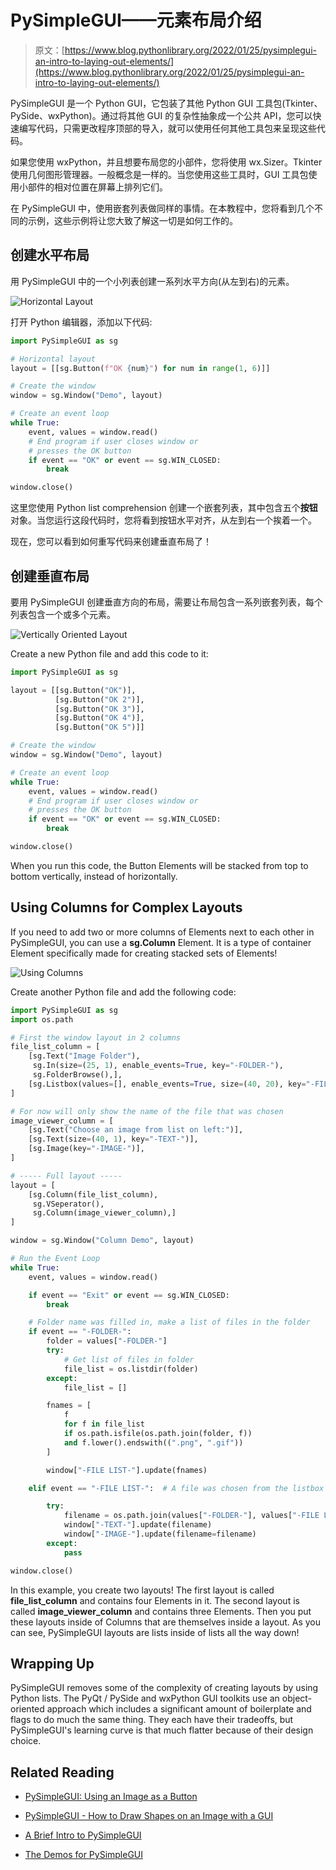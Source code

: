 # PySimpleGUI——元素布局介绍

> 原文：[https://www.blog.pythonlibrary.org/2022/01/25/pysimplegui-an-intro-to-laying-out-elements/](https://www.blog.pythonlibrary.org/2022/01/25/pysimplegui-an-intro-to-laying-out-elements/)

PySimpleGUI 是一个 Python GUI，它包装了其他 Python GUI 工具包(Tkinter、PySide、wxPython)。通过将其他 GUI 的复杂性抽象成一个公共 API，您可以快速编写代码，只需更改程序顶部的导入，就可以使用任何其他工具包来呈现这些代码。

如果您使用 wxPython，并且想要布局您的小部件，您将使用 wx.Sizer。Tkinter 使用几何图形管理器。一般概念是一样的。当您使用这些工具时，GUI 工具包使用小部件的相对位置在屏幕上排列它们。

在 PySimpleGUI 中，使用嵌套列表做同样的事情。在本教程中，您将看到几个不同的示例，这些示例将让您大致了解这一切是如何工作的。

## 创建水平布局

用 PySimpleGUI 中的一个小列表创建一系列水平方向(从左到右)的元素。

![Horizontal Layout](img/603202e6727a5ef2e1ca955b9cee7b68.png)

打开 Python 编辑器，添加以下代码:

```py
import PySimpleGUI as sg

# Horizontal layout
layout = [[sg.Button(f"OK {num}") for num in range(1, 6)]]

# Create the window
window = sg.Window("Demo", layout)

# Create an event loop
while True:
    event, values = window.read()
    # End program if user closes window or
    # presses the OK button
    if event == "OK" or event == sg.WIN_CLOSED:
        break

window.close()
```

这里您使用 Python list comprehension 创建一个嵌套列表，其中包含五个**按钮**对象。当您运行这段代码时，您将看到按钮水平对齐，从左到右一个挨着一个。

现在，您可以看到如何重写代码来创建垂直布局了！

## 创建垂直布局

要用 PySimpleGUI 创建垂直方向的布局，需要让布局包含一系列嵌套列表，每个列表包含一个或多个元素。

![Vertically Oriented Layout](img/6fe2bf3f5b9e1f75af417c3e11e09506.png)

Create a new Python file and add this code to it:

```py
import PySimpleGUI as sg

layout = [[sg.Button("OK")],
          [sg.Button("OK 2")],
          [sg.Button("OK 3")],
          [sg.Button("OK 4")],
          [sg.Button("OK 5")]]

# Create the window
window = sg.Window("Demo", layout)

# Create an event loop
while True:
    event, values = window.read()
    # End program if user closes window or
    # presses the OK button
    if event == "OK" or event == sg.WIN_CLOSED:
        break

window.close()
```

When you run this code, the Button Elements will be stacked from top to bottom vertically, instead of horizontally.

## Using Columns for Complex Layouts

If you need to add two or more columns of Elements next to each other in PySimpleGUI, you can use a **sg.Column** Element. It is a type of container Element specifically made for creating stacked sets of Elements!

![Using Columns](img/e89b4efc5a4beb45b3a442c1e42eacbc.png)

Create another Python file and add the following code:

```py
import PySimpleGUI as sg
import os.path

# First the window layout in 2 columns
file_list_column = [
    [sg.Text("Image Folder"),
     sg.In(size=(25, 1), enable_events=True, key="-FOLDER-"),
     sg.FolderBrowse(),],
    [sg.Listbox(values=[], enable_events=True, size=(40, 20), key="-FILE LIST-")],
]

# For now will only show the name of the file that was chosen
image_viewer_column = [
    [sg.Text("Choose an image from list on left:")],
    [sg.Text(size=(40, 1), key="-TEXT-")],
    [sg.Image(key="-IMAGE-")],
]

# ----- Full layout -----
layout = [
    [sg.Column(file_list_column),
     sg.VSeperator(),
     sg.Column(image_viewer_column),]
]

window = sg.Window("Column Demo", layout)

# Run the Event Loop
while True:
    event, values = window.read()

    if event == "Exit" or event == sg.WIN_CLOSED:
        break

    # Folder name was filled in, make a list of files in the folder
    if event == "-FOLDER-":
        folder = values["-FOLDER-"]
        try:
            # Get list of files in folder
            file_list = os.listdir(folder)
        except:
            file_list = []

        fnames = [
            f
            for f in file_list
            if os.path.isfile(os.path.join(folder, f))
            and f.lower().endswith((".png", ".gif"))
        ]

        window["-FILE LIST-"].update(fnames)

    elif event == "-FILE LIST-":  # A file was chosen from the listbox

        try:
            filename = os.path.join(values["-FOLDER-"], values["-FILE LIST-"][0])
            window["-TEXT-"].update(filename)
            window["-IMAGE-"].update(filename=filename)
        except:
            pass

window.close()

```

In this example, you create two layouts! The first layout is called **file_list_column** and contains four Elements in it. The second layout is called **image_viewer_column** and contains three Elements. Then you put these layouts inside of Columns that are themselves inside a layout. As you can see, PySimpleGUI layouts are lists inside of lists all the way down!

## Wrapping Up

PySimpleGUI removes some of the complexity of creating layouts by using Python lists. The PyQt / PySide and wxPython GUI toolkits use an object-oriented approach which includes a significant amount of boilerplate and flags to do much the same thing. They each have their tradeoffs, but PySimpleGUI's learning curve is that much flatter because of their design choice.

## Related Reading

*   [PySimpleGUI: Using an Image as a Button](https://www.blog.pythonlibrary.org/2021/09/05/pysimplegui-using-an-image-as-a-button/)

*   [PySimpleGUI - How to Draw Shapes on an Image with a GUI](https://www.blog.pythonlibrary.org/2021/02/24/pysimplegui-how-to-draw-shapes-on-an-image-with-a-gui/)

*   [A Brief Intro to PySimpleGUI](https://www.blog.pythonlibrary.org/2019/10/23/a-brief-intro-to-pysimplegui/)

*   [The Demos for PySimpleGUI](https://www.blog.pythonlibrary.org/2019/10/31/the-demos-for-pysimplegui/)